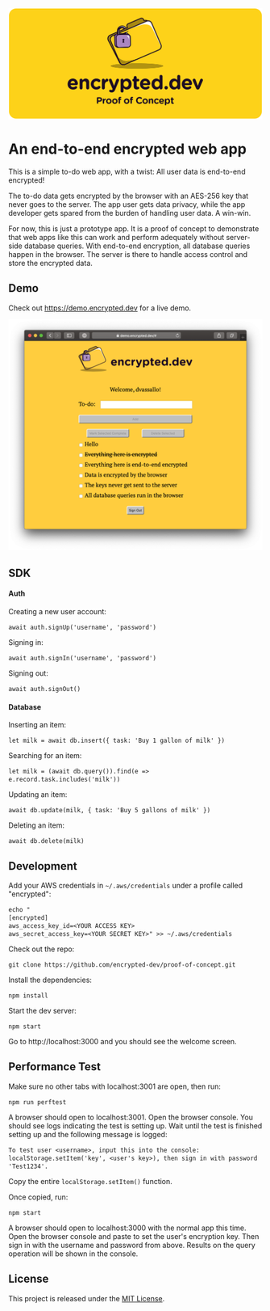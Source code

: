 [![A proof of concept for an end-to-end encrypted web developmenet framework](docs/proof_of_concept.png)](https://encrypted.dev)

# An end-to-end encrypted web app
This is a simple to-do web app, with a twist: All user data is end-to-end encrypted!

The to-do data gets encrypted by the browser with an AES-256 key that never goes to the server. The app user gets data privacy, while the app developer gets spared from the burden of handling user data. A win-win.

For now, this is just a prototype app. It is a proof of concept to demonstrate that web apps like this can work and perform adequately without server-side database queries. With end-to-end encryption, all database queries happen in the browser. The server is there to handle access control and store the encrypted data.

## Demo

Check out https://demo.encrypted.dev for a live demo.

[![Proof of concept demo](docs/demo.png)](https://demo.encrypted.dev)

## SDK

#### Auth

Creating a new user account:
```
await auth.signUp('username', 'password')
```

Signing in:
```
await auth.signIn('username', 'password')
```

Signing out:
```
await auth.signOut()
```

#### Database

Inserting an item:
```
let milk = await db.insert({ task: 'Buy 1 gallon of milk' })
```

Searching for an item:
```
let milk = (await db.query()).find(e => e.record.task.includes('milk'))
```

Updating an item:
```
await db.update(milk, { task: 'Buy 5 gallons of milk' })
```

Deleting an item:
```
await db.delete(milk)
```

## Development

Add your AWS credentials in `~/.aws/credentials` under a profile called "encrypted":

```
echo "
[encrypted]
aws_access_key_id=<YOUR ACCESS KEY>
aws_secret_access_key=<YOUR SECRET KEY>" >> ~/.aws/credentials
```

Check out the repo:

```
git clone https://github.com/encrypted-dev/proof-of-concept.git
```

Install the dependencies:

```
npm install
```

Start the dev server:

```
npm start
```

Go to http://localhost:3000 and you should see the welcome screen.

## Performance Test

Make sure no other tabs with localhost:3001 are open, then run:

```
npm run perftest
```

A browser should open to localhost:3001. Open the browser console. You should see logs indicating the test is setting up. Wait until the test is finished setting up and the following message is logged:

```
To test user <username>, input this into the console: localStorage.setItem('key', <user's key>), then sign in with password 'Test1234'.
```

Copy the entire `localStorage.setItem()` function.

Once copied, run:

```
npm start
```

A browser should open to localhost:3000 with the normal app this time. Open the browser console and paste to set the user's encryption key. Then sign in with the username and password from above. Results on the query operation will be shown in the console.

## License

This project is released under the [MIT License](LICENSE).
